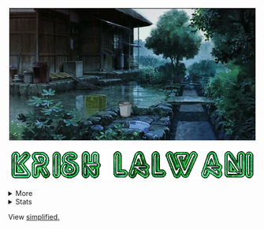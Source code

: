 <!--
CREDITS:

@heyoko, @ert, @tenor, @imgur, @pinterest, @szziy, @cheekyrollie, @bigbaddie via Pinterest, Imgur, Giphy for GIFS.

textgnt.com, textgif.com for Animated Text GIFS.

@hayochan, @badgenet, @shieldio for Data Visualisation and Badges.
-->

<!-- header content -->
<div align="center">
<img src="src/scene.gif" style="max-width: 100%;" alt="" />
</div>
<br/>

<div align="center">
<img src="src/krishlalwani.gif" style="max-width: 100%;" alt=""/>
</div>
<br/>
<!-- About Section -->
<details>
  <summary>More</summary>
  <br/>

[![Typing SVG](https://readme-typing-svg.demolab.com?font=Fira+Code&duration=2000&pause=800&color=2FF731&random=false&width=425&lines=more+things+about+krish+%3A-P)](https://git.io/typing-svg)


  Waddup geeks, I am Krish Lalwani, 18 from India and my life revolves around a small circle of anime, codes, math (i love it sm) and a lot of games. I mainly focus in Machine learning, Cybersecurity, Android studio and Web development while i am still learning Game development and some complex cryptography algorithms as of 2024, since you opened up this About section, below are the fun things that you can try :-P

<br/>
<details>
  <summary>Chat Box</summary>
</br>

[![Typing SVG](https://readme-typing-svg.demolab.com?font=Fira+Code&duration=2000&pause=800&color=2FF731&random=false&width=435&lines=krish+likes+to+chat+%3A-P)](https://git.io/typing-svg)
 
<p align="left">You can discuss about anything in my
  <a href="https://gist.github.com/krishealty/4fe7c331510b167f918ad600083e4827">Chat Box.
  </a>
</p>

</details>

<!-- connect folder -->
<div align="left">
<details>
  <summary>Connect</summary>
  <br/>

[![Typing SVG](https://readme-typing-svg.demolab.com?font=Fira+Code&duration=2000&pause=800&color=2FF731&random=false&width=435&lines=krish+would+love+to+connect+%3A-P)](https://git.io/typing-svg)
 
  <p align="left">
  <a href="https://codepen.io/krishlalwani0" target="blank"><img align="center" src="https://raw.githubusercontent.com/rahuldkjain/github-profile-readme-generator/master/src/images/icons/Social/codepen.svg" alt="krishlalwani0" height="30" width="40" /></a>
  <a href="https://stackoverflow.com/users/https://stackoverflow.com/users/20447149/krish-lalwani" target="blank"><img align="center" src="https://raw.githubusercontent.com/rahuldkjain/github-profile-readme-generator/master/src/images/icons/Social/stack-overflow.svg" alt="https://stackoverflow.com/users/20447149/krish-lalwani" height="30" width="40" /></a>
  <a href="https://codesandbox.com/krishealty" target="blank"><img align="center" src="https://raw.githubusercontent.com/rahuldkjain/github-profile-readme-generator/master/src/images/icons/Social/codesandbox.svg" alt="krishealty" height="30" width="40" /></a>
  <a href="https://dev.to/krishealty" target="blank"><img align="center" src="https://raw.githubusercontent.com/rahuldkjain/github-profile-readme-generator/master/src/images/icons/Social/devto.svg" alt="krishealty" height="30" width="40" /></a>
  <a href="https://instagram.com/krishealty" target="blank"><img align="center" src="https://raw.githubusercontent.com/rahuldkjain/github-profile-readme-generator/master/src/images/icons/Social/instagram.svg" alt="krishealty" height="30" width="40" /></a>
  <a href="https://www.codechef.com/users/krishealty" target="blank"><img align="center" src="https://cdn.jsdelivr.net/npm/simple-icons@3.1.0/icons/codechef.svg" alt="krishealty" height="30" width="40" /></a>
  </p>
</details>
</div>

<!-- skills folder -->
<div align="left">
<details>
<summary>Skills</summary>
<br/>

[![Typing SVG](https://readme-typing-svg.demolab.com?font=Fira+Code&duration=2000&pause=800&color=2FF731&random=false&width=550&lines=krish+wants+to+learn+new+skills+everyday+%3A-P)](https://git.io/typing-svg)

<img width="10%" src="src/angular.gif">
<img width="10%" src="src/c.gif">
<img width="10%" src="src/react.gif">
<img width="10%" src="src/android.gif">
<img width="14%" src="src/blender.gif">
<img src="https://raw.githubusercontent.com/Hardik0307/Hardik0307/master/assets/canvasjs-charts.svg" alt="canvasjs" width="40" height="40"/> </a> <a href="https://www.w3schools.com/css/" target="_blank" rel="noreferrer"> <img src="https://raw.githubusercontent.com/devicons/devicon/master/icons/css3/css3-original-wordmark.svg" alt="css3" width="40" height="40"/> </a> <a href="https://firebase.google.com/" target="_blank" rel="noreferrer"> <img src="https://www.vectorlogo.zone/logos/firebase/firebase-icon.svg" alt="firebase" width="40" height="40"/> </a> <a href="https://flutter.dev" target="_blank" rel="noreferrer"> <img src="https://www.vectorlogo.zone/logos/flutterio/flutterio-icon.svg" alt="flutter" width="40" height="40"/> </a> <a href="https://git-scm.com/" target="_blank" rel="noreferrer"> <img src="https://www.vectorlogo.zone/logos/git-scm/git-scm-icon.svg" alt="git" width="40" height="40"/> </a> <a href="https://www.w3.org/html/" target="_blank" rel="noreferrer"> <img src="https://raw.githubusercontent.com/devicons/devicon/master/icons/html5/html5-original-wordmark.svg" alt="html5" width="40" height="40"/> </a> <a href="https://www.java.com" target="_blank" rel="noreferrer"> <img src="https://raw.githubusercontent.com/devicons/devicon/master/icons/java/java-original.svg" alt="java" width="40" height="40"/> </a> <a href="https://developer.mozilla.org/en-US/docs/Web/JavaScript" target="_blank" rel="noreferrer"> <img src="https://raw.githubusercontent.com/devicons/devicon/master/icons/javascript/javascript-original.svg" alt="javascript" width="40" height="40"/> </a> <a href="https://kotlinlang.org" target="_blank" rel="noreferrer"> <img src="https://www.vectorlogo.zone/logos/kotlinlang/kotlinlang-icon.svg" alt="kotlin" width="40" height="40"/> </a> <a href="https://www.linux.org/" target="_blank" rel="noreferrer"> <img src="https://raw.githubusercontent.com/devicons/devicon/master/icons/linux/linux-original.svg" alt="linux" width="40" height="40"/> </a> <a href="https://www.microsoft.com/en-us/sql-server" target="_blank" rel="noreferrer"> <img src="https://www.svgrepo.com/show/303229/microsoft-sql-server-logo.svg" alt="mssql" width="40" height="40"/> </a> <a href="https://www.mysql.com/" target="_blank" rel="noreferrer"> <img src="https://raw.githubusercontent.com/devicons/devicon/master/icons/mysql/mysql-original-wordmark.svg" alt="mysql" width="40" height="40"/> </a> <a href="https://nodejs.org" target="_blank" rel="noreferrer"> <img src="https://raw.githubusercontent.com/devicons/devicon/master/icons/nodejs/nodejs-original-wordmark.svg" alt="nodejs" width="40" height="40"/> </a> <a href="https://opencv.org/" target="_blank" rel="noreferrer"> <img src="https://www.vectorlogo.zone/logos/opencv/opencv-icon.svg" alt="opencv" width="40" height="40"/> </a> <a href="https://pandas.pydata.org/" target="_blank" rel="noreferrer"> <img src="https://raw.githubusercontent.com/devicons/devicon/2ae2a900d2f041da66e950e4d48052658d850630/icons/pandas/pandas-original.svg" alt="pandas" width="40" height="40"/> </a> <a href="https://www.php.net" target="_blank" rel="noreferrer"> <img src="https://raw.githubusercontent.com/devicons/devicon/master/icons/php/php-original.svg" alt="php" width="40" height="40"/> </a> <a href="https://www.python.org" target="_blank" rel="noreferrer"> <img src="https://raw.githubusercontent.com/devicons/devicon/master/icons/python/python-original.svg" alt="python" width="40" height="40"/> </a> <a href="https://pytorch.org/" target="_blank" rel="noreferrer"> <img src="https://www.vectorlogo.zone/logos/pytorch/pytorch-icon.svg" alt="pytorch" width="40" height="40"/> </a> <a href="https://reactjs.org/" target="_blank" rel="noreferrer"> <img src="https://raw.githubusercontent.com/devicons/devicon/master/icons/react/react-original-wordmark.svg" alt="react" width="40" height="40"/> </a> <a href="https://reactnative.dev/" target="_blank" rel="noreferrer"> <img src="https://reactnative.dev/img/header_logo.svg" alt="reactnative" width="40" height="40"/> </a> <a href="https://sass-lang.com" target="_blank" rel="noreferrer"> <img src="https://raw.githubusercontent.com/devicons/devicon/master/icons/sass/sass-original.svg" alt="sass" width="40" height="40"/> </a> <a href="https://scikit-learn.org/" target="_blank" rel="noreferrer"> <img src="https://upload.wikimedia.org/wikipedia/commons/0/05/Scikit_learn_logo_small.svg" alt="scikit_learn" width="40" height="40"/> </a> <a href="https://www.tensorflow.org" target="_blank" rel="noreferrer"> <img src="https://www.vectorlogo.zone/logos/tensorflow/tensorflow-icon.svg" alt="tensorflow" width="40" height="40"/> </a> <a href="https://www.typescriptlang.org/" target="_blank" rel="noreferrer"> <img src="https://raw.githubusercontent.com/devicons/devicon/master/icons/typescript/typescript-original.svg" alt="typescript" width="40" height="40"/> </a> <a href="https://unrealengine.com/" target="_blank" rel="noreferrer"> <img src="https://raw.githubusercontent.com/kenangundogan/fontisto/036b7eca71aab1bef8e6a0518f7329f13ed62f6b/icons/svg/brand/unreal-engine.svg" alt="unreal" width="40" height="40"/> </a> </p>
</details>
</div>
<br/>

```


     |\_/|                  
     | @ @   Woof, GitDog!
     |   <>              _  
     |  _/\------____ ((| |))
     |               `--' |   
 ____|_       ___|   |___.' 
/_/_____/____/_______|



```

<br/> 
<img src="src/dino.gif">

Do you wanna play the [Dino game](https://krishealty.github.io/T-Rex-runner/)?

<br/>

<details>
<summary>GIFs</summary>
<br/>
<div align=center>
<img src="src/manga.gif">
Well i love working on making Manga and Anime web designs, graphics and cool stuff from html, css and java in my free time 'cause i love it hehe. Wait, Did i say i love mangas? OH YES I DID!
<br/>
<img src="src/anime.gif">

Hit me up on [Instagram](https://instagram.com/krishealty) if you wanna watch some good anime together.

Everything is painful, but do you know what's the most painful thing in the world???
<img src="src/gamefps.gif">
<br/>

<img src="src/black-hole.gif">

Do you love Black Holes??? Oh me too, you can visit my [Pinterest](https://www.pinterest.de/krishealty/extraterrestrial-realm) to check out my enthusiasm towards space.

<br/>
<p align="center">
<img width="100%" src="src/m1.gif">
</p>
<p align="center">
<img width="100%" src="src/m2.gif">
</p>
<p align="center">
<img width="10%" src="src/c1.gif">
<img width="10%" src="src/c2.gif">
<img width="10%" src="src/c3.gif">
<img width="10%" src="src/c4.gif">
<img width="10%" src="src/c15.gif">
<img width="10%" src="src/c16.gif">
<img width="10%" src="src/c17.gif">
<img width="10%" src="src/c18.gif">
<img width="10%" src="src/c5.gif">
</p>
<p align="center">
<img width="10%" src="src/c23.gif">
<img width="10%" src="src/c24.gif">
<img width="10%" src="src/c25.gif">
<img width="10%" src="src/c26.gif">
<img width="10%" src="src/c27.gif">
<img width="10%" src="src/c28.gif">
<img width="10%" src="src/c29.gif">
<img width="10%" src="src/c30.gif">
<img width="10%" src="src/c31.gif">
</p>

<p align="center">
<img width="10%" src="src/c11.gif">
<img width="10%" src="src/c12.gif">	
<img width="50%" src="src/textgif.gif">
<img width="10%" src="src/c13.gif">
<img width="10%" src="src/c14.gif">
</p>
<p align="center">
<img width="10%" src="src/c6.gif">
<img width="10%" src="src/c7.gif">
<img width="10%" src="src/c8.gif">
<img width="10%" src="src/c9.gif">
<img width="10%" src="src/c10.gif">
<img width="10%" src="src/c19.gif">
<img width="10%" src="src/c20.gif">
<img width="10%" src="src/c21.gif">
<img width="10%" src="src/c22.gif">
</p>
<p align="center">
<img width="10%" src="src/c32.gif">
<img width="10%" src="src/c33.gif">
<img width="10%" src="src/c34.gif">
<img width="10%" src="src/c35.gif">
<img width="10%" src="src/c36.gif">
<img width="10%" src="src/c37.gif">
<img width="10%" src="src/c38.gif">
<img width="10%" src="src/c39.gif">
<img width="10%" src="src/c40.gif">
</p>
<p align="center">
<img width="100%" src="src/m3.gif">
</p>
<p align="center">
<img width="100%" src="src/m4.gif">
</p>

<br/>

<details>
<summary>Mind Hypnosis</summary>
<img src="src/mindwave.gif">
	
<br/><br/>

If you've been on this for a while, i bet that you would've experiencing problems while sleeping (average programmer things), well if yes then don't worry pal, i got you. Scroll this tab and watch every GIF for 10 seconds, it'll help you sleep (simple mind altering techniques)
<br/><br/>
<img src="src/sleepy1.gif">
<img src="src/sleepy2.gif">
<img src="src/sleepy3.gif">
<img src="src/sleepy4.gif">
<img src="src/sleepy5.gif">
<img src="src/sleepy6.gif">
<img src="src/sleepy7.gif">
<img src="src/sleepy8.gif">
<img src="src/sleepy9.gif">
<img src="src/sleepy10.gif">
</details>
  </div>

[![Readme Quotes](https://quotes-github-readme.vercel.app/api?type=horizontal&theme=dark)](https://github.com/piyushsuthar/github-readme-quotes)

</details>
</details>

<!-- stats folder -->
<details>
<summary>Stats</summary>
</br>

[![Typing SVG](https://readme-typing-svg.demolab.com?font=Fira+Code&duration=2000&pause=800&color=2FF731&random=false&width=425&lines=krish+does+many+things+%3A-P)](https://git.io/typing-svg)
 
<!-- <img align="left" width="100%" alt="🦑" src="/bigass.svg"> -->
<table width="2000">
<tr>
<td width="2000"><img align="center" width="100%" alt="🦑" src="/bigass.svg"></td>
</tr>
</table>
<!-- <img align="right" width="45%" alt="🦑" src="/charts.svg">

<img align="left" width="50%" alt="🦑" src="/anilist.svg">
<img align="right" width="45%" alt="🦑" src="/pagespeed.svg">

<img align="left" width="45%" alt="🦑" src="/isocalendar.svg">
<img align="right" width="45%" alt="🦑" src="/lines.svg">
<img align="right" width="45%" alt="🦑" src="/icons.svg">

<img align="left" width="50%" alt="🦑" src="/achievements.svg">
<img align="right" width="45%" alt="🦑" src="/stars.svg"> -->

<table>
<tr>
<td><img align="" width="" alt="🦑" src="/bottom.svg"></td>
<td><img align="" width="" alt="🦑" src="/nichijou-anime-brasil (1).gif"></td>
</tr>
</table>

<table width="2000">
<tr>
<td width="2000"><img src="https://github-trophies.vercel.app/?username=krishealty&rank=SECRET,SSS,SS,S,AAA,AA&row=2&column=9&theme=gruvbox"></td>
<td width="1000">
<a href="https://stats.hyochan.dev/en/stats/krishealty"><img src="https://stats.hyochan.dev/api/github-stats?login=krishealty" width="600" /></a>
</td>
</tr>
</table>
<table>
<tr>
<td width="1000">
<a href="https://status.badgen.net/"><img src="https://badgen.net/uptime-robot/week/m780862024-50db2c44c703e5c68d6b1ebb?label=past%20week%20uptime" /></a>
<br/>
<img src="https://visitor-badge.laobi.icu/badge?page_id=krishlalwani0"/>
<p align="center">
    <a href="https://github.com/krishealty"><img align="center" src="https://github-readme-stats.vercel.app/api?username=krishealty&show_icons=true&locale=en&theme=dark" alt="" width="600"/></a>
	</p>
</td>
</tr>
</table>

<table>
<tr>
<td><a href="https://info.flagcounter.com/C3bA"><img src="https://s11.flagcounter.com/count/C3bA/bg_0F0F0F/txt_FFFFFF/border_CC1D9D/columns_8/maxflags_50/viewers_0/labels_0/pageviews_1/flags_0/percent_0/" alt="Flag Counter" border="0"></a></td>
<td>
<a href="https://info.flagcounter.com/vpP9"><img src="https://s01.flagcounter.com/map/vpP9/size_s/txt_000000/border_CC299B/pageviews_0/viewers_3/flags_0/" alt="Flag Counter" border="0"></a>
</td>
</tr>
</table>

<img src="https://img-prod-cms-rt-microsoft-com.akamaized.net/cms/api/am/imageFileData/RE1Mu3b?ver=5c31" width="70px">  trophies, verify [here.](https://learn.microsoft.com/en-us/users/me/achievements?tab=tab-learning-paths#trophies-section)
<table>
<tr>
<td width="60"><img src="https://learn.microsoft.com/en-us/training/achievements/add-logic-c-sharp-console-applications.svg"></td>
<td width="60"><img src="https://learn.microsoft.com/en-us/training/achievements/csharp-data.svg"></td>
<td width="60"><img src="https://learn.microsoft.com/en-us/training/achievements/get-started-c-sharp-part-5.svg"></td>
<td width="60"><img src="https://learn.microsoft.com/en-us/training/achievements/debug-c-sharp-console-applications.svg"></td>
<td width="60"><img src="https://learn.microsoft.com/en-us/training/achievements/get-started-c-sharp-part-1.svg"></td>
<td width="60"><img src="https://learn.microsoft.com/en-us/training/achievements/get-started-c-sharp-part-2.svg"></td>
<td width="60"><img src="https://learn.microsoft.com/en-us/training/achievements/extract-data-from-forms-use-form-recognizer.svg"></td>
<td width="60"><img src="https://learn.microsoft.com/en-us/training/achievements/create-an-azure-cognitive-search-solution.svg"></td>
</tr>
<tr>
<td width="60"><img src="https://learn.microsoft.com/en-us/training/achievements/generic-badge.svg"></td>
<td width="60"><img src="https://learn.microsoft.com/en-us/training/achievements/enhance-teaching-learning-bing-chat.svg"></td>
<td width="60"><img src="https://learn.microsoft.com/en-us/training/achievements/examine-components-of-modern-data-warehouse.svg"></td>
<td width="60"><img src="https://learn.microsoft.com/en-us/training/achievements/csharp-arrays-operations.svg"></td>
<td width="60"><img src="https://learn.microsoft.com/en-us/training/achievements/implement-exception-handling-c-sharp.svg"></td>
<td width="60"><img src="https://learn.microsoft.com/en-us/training/achievements/implement-visual-studio-code-debugging-tools.svg"></td>
<td width="60"><img src="https://learn.microsoft.com/en-us/training/achievements/guided-project-debug-handle-exceptions-c-sharp-console-application.svg"></td>
<td width="60"><img src="https://learn.microsoft.com/en-us/training/achievements/explore-relational-data-offerings-azure.svg"></td>
</tr>
<tr>
<td width="60"><img src="https://learn.microsoft.com/en-us/training/achievements/form-recognizer-extract-data.svg"></td>
<td width="60"><img src="https://learn.microsoft.com/en-us/training/achievements/create-composed-form-recognizer-model.svg"></td>
<td width="60"><img src="https://learn.microsoft.com/en-us/training/achievements/build-form-recognizer-custom-skill-for-azure-cognitive-search.svg"></td>
<td width="60"><img src="https://learn.microsoft.com/en-us/training/achievements/create-an-azure-cognitive-search-solution.svg"></td>
<td width="60"><img src="https://learn.microsoft.com/en-us/training/achievements/csharp-write-first.svg"></td>
<td width="60"><img src="https://learn.microsoft.com/en-us/training/achievements/guided-project-arrays-iteration-selection.svg"></td>
<td width="60"><img src="https://learn.microsoft.com/en-us/training/achievements/challenge-project-arrays-iteration-selection.svg"></td>
<td width="60"><img src="https://learn.microsoft.com/en-us/training/achievements/csharp-call-methods.svg"></td>
</tr>
<tr>
<td width="60"><img src="https://learn.microsoft.com/en-us/training/achievements/csharp-evaluate-boolean-expressions.svg"></td>
<td width="60"><img src="https://learn.microsoft.com/en-us/training/achievements/use-prebuilt-form-recognizer-models.svg"></td>
<td width="60"><img src="https://learn.microsoft.com/en-us/training/achievements/guided-project-calculate-final-gpa.svg"></td>
<td width="60"><img src="https://learn.microsoft.com/en-us/training/achievements/install-configure-visual-studio-code.svg"></td>
<td width="60"><img src="https://learn.microsoft.com/en-us/training/achievements/csharp-if-elseif-else.svg"></td>
<td width="60"><img src="https://learn.microsoft.com/en-us/training/achievements/csharp-arrays.svg"></td>
<td width="60"><img src="https://learn.microsoft.com/en-us/training/achievements/build-form-recognizer-custom-skill-for-azure-cognitive-search.svg"></td>
<td width="60"><img src="https://learn.microsoft.com/en-us/training/achievements/csharp-basic-formatting.svg"></td>
</tr>
</table>
<table>
<td>

![Al Siam's Graph](https://github-readme-activity-graph.vercel.app/graph?username=krishealty&custom_title=Krish's%20GitHub%20Activity%20Graph&bg_color=0D1117&color=7F3FBF&line=7F3FBF&point=7F3FBF&area_color=FFFFFF&title_color=FFFFFF&area=true)


</td>
</table>
</details>

View [simplified.](https://github.com/krishealty/krishealty/blob/main/SIMPLE.md)
